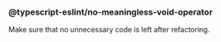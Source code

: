 ### @typescript-eslint/no-meaningless-void-operator

Make sure that no unnecessary code is left after refactoring.
